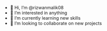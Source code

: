 - 👋 Hi, I’m @rizwanmalik08
- 👀 I’m interested in anything
- 🌱 I’m currently learning new skills
- 💞️ I’m looking to collaborate on new projects

<!---
rizwanmalik08/rizwanmalik08 is a ✨ special ✨ repository because its `README.md` (this file) appears on your GitHub profile.
You can click the Preview link to take a look at your changes.
--->
